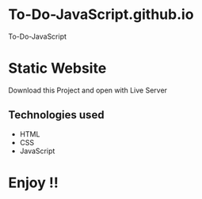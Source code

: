 # To-Do-JavaScript.github.io
To-Do-JavaScript
# Static Website
Download this Project and open with Live Server

## Technologies used

* HTML
* CSS
* JavaScript

# Enjoy !!


